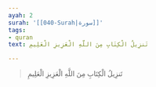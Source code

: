 ```yaml
---
ayah: 2
surah: '[[040-Surah|سورة]]'
tags:
- quran
text: تَنزِيلُ الْكِتَابِ مِنَ اللَّهِ الْعَزِيزِ الْعَلِيمِ

---
```

> تَنزِيلُ الْكِتَابِ مِنَ اللَّهِ الْعَزِيزِ الْعَلِيمِ
